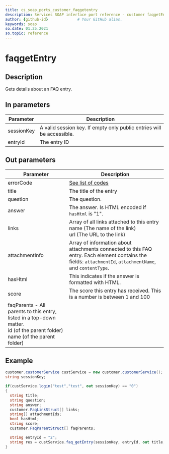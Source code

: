 ```yaml
---
title: cs_soap_ports_customer_faqgetentry
description: Services SOAP interface port reference - customer faqgetEntry
author: {github-id}             # Your GitHub alias.
keywords: soap
so.date: 01.25.2021
so.topic: reference
---
```


# faqgetEntry

## Description

Gets details about an FAQ entry.

## In parameters

| Parameter | Description |
|---|---|
| sessionKey | A valid session key. If empty only public entries will be accessible. |
| entryId | The entry ID |

## Out parameters

| Parameter | Description |
|---|---|
| errorCode | [See list of codes][1] |
| title | The title of the entry |
| question | The question. |
| answer | The answer. Is HTML encoded if `hasHtml` is "1". |
| links | Array of all links attached to this entry<br>name (The name of the link)<br>url (The URL to the link) |
| attachmentInfo | Array of information about attachments connected to this FAQ entry. Each element contains the fields: `attachmentId`, `attachmentName`, and `contentType`. |
| hasHtml | This indicates if the answer is formatted with HTML. |
| score | The score this entry has received. This is a number is between 1 and 100 |
| faqParents - All parents to this entry, listed in a top-down matter.<br>id (of the parent folder)<br>name (of the parent folder) |

## Example

```csharp
customer.customerService custService = new customer.customerService();
string sessionKey;

if(custService.login("test","test", out sessionKey) == "0")
{
  string title;
  string question;
  string answer;
  customer.FaqLinkStruct[] links;
  string[] attachmentIds;
  bool hasHtml;
  string score;
  customer.FaqParentStruct[] faqParents;

  string entryId = "2";
  string res = custService.faq_getEntry(sessionKey, entryId, out title, out question, out answer, out links, out attachmentIds, out hasHtml, out score, out faqParents);
}
```

<!-- Referenced links -->
[1]: ../../error-codes.md